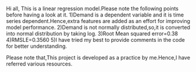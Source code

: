 Hi all,
This is a linear regression model.Please note the following points before having a look at it.
      1)Demand  is a dependent variable and it is time series dependent.Hence,extra features are added as an effort for improving model 
         performance.
      2)Demand is not normally distributed,so,it is converted into normal distribution by taking log.
      3)Root Mean squared error=0.38
      4)RMSLE=0.3560
      5)I have tried my best to provide comments in the code for better understanding.
      
Please note that,This project is developed as a practice by me.Hence,I have referred various resources.      
      
      
      
